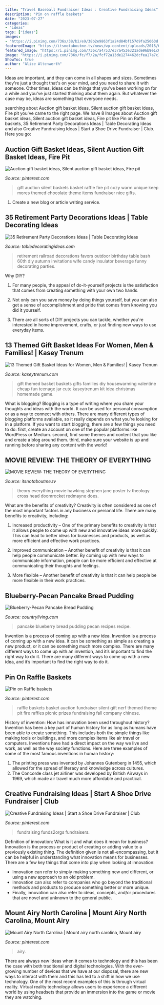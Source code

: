 ```yaml
---
title: "Travel Baseball Fundraiser Ideas : Creative Fundraising Ideas"
description: "Pin on raffle baskets"
date: "2023-07-27"
categories:
- "ideas"
tags: ["ideas"]
images:
- "https://i.pinimg.com/736x/38/b2/e9/38b2e9863f1a24d84bf157d9fa25063d.jpg"
featuredImage: "https://itsnotaboutme.tv/news/wp-content/uploads/2015/01/the-theory-of-everything-movie-poster-13-1024x507.jpg"
featured_image: "https://i.pinimg.com/736x/a4/53/e3/a453e321ade96b9e1c00f1736ecdd8dd.jpg"
image: "https://i.pinimg.com/736x/fc/f7/2a/fcf72a13de1274462dcfea17a7c126ef--raffle-baskets-gift-baskets.jpg"
ShowToc: true
author: "Alize Altenwerth"
---
```



Ideas are important, and they can come in all shapes and sizes. Sometimes they're just a thought that's on your mind, and you need to share it with someone. Other times, ideas can be things that you've been working on for a while and you've just started thinking about them again. But whatever the case may be, ideas are something that everyone needs.

	

		
searching about Auction gift basket ideas, Silent auction gift basket ideas, Fire pit you've came to the right page. We have 8 Images about Auction gift basket ideas, Silent auction gift basket ideas, Fire pit like Pin on Raffle baskets, 35 Retirement Party Decorations Ideas | Table Decorating Ideas and also Creative Fundraising Ideas | Start a Shoe Drive Fundraiser | Club. Here you go:
		
    
## Auction Gift Basket Ideas, Silent Auction Gift Basket Ideas, Fire Pit

<img loading=lazy src="https://i.pinimg.com/736x/fc/f7/2a/fcf72a13de1274462dcfea17a7c126ef--raffle-baskets-gift-baskets.jpg" onerror="this.onerror=null;this.src='https://tse1.mm.bing.net/th?id=OIP.7nAH66VoHENRlCkGuwiYUwHaJ3&amp;pid=15.1';" alt="Auction gift basket ideas, Silent auction gift basket ideas, Fire pit">

_Source: pinterest.com_

>gift auction silent baskets basket raffle fire pit cozy warm unique keep mores themed chocolate theme items fundraiser nice gifts. 

	

1. Create a new blog or article writing service.

    
## 35 Retirement Party Decorations Ideas | Table Decorating Ideas

<img loading=lazy src="https://www.tabledecoratingideas.com/static/img/railroad-retirement-party-favors-in-blue-730.jpg" onerror="this.onerror=null;this.src='https://tse3.mm.bing.net/th?id=OIP.sboCP25MONL2Hk1deW1SpwHaLH&amp;pid=15.1';" alt="35 Retirement Party Decorations Ideas | Table Decorating Ideas">

_Source: tabledecoratingideas.com_

>retirement railroad decorations favors outdoor birthday table bash 60th diy autumn invitations wife candy insulator beverage funny decorating parties. 

	

Why DIY?
1. For many people, the appeal of do-it-yourself projects is the satisfaction that comes from creating something with your own two hands.
2. Not only can you save money by doing things yourself, but you can also get a sense of accomplishment and pride that comes from knowing you did it yourself.

3. There are all sorts of DIY projects you can tackle, whether you're interested in home improvement, crafts, or just finding new ways to use everyday items.

    
## 13 Themed Gift Basket Ideas For Women, Men &amp; Families! | Kasey Trenum

<img loading=lazy src="https://kaseytrenum.com/wp-content/uploads/2016/02/themed-gift-baskets-2.jpg" onerror="this.onerror=null;this.src='https://tse2.mm.bing.net/th?id=OIP.SxhrawpwkAOnPB-N2gQb-QHaHY&amp;pid=15.1';" alt="13 Themed Gift Basket Ideas for Women, Men &amp; Families! | Kasey Trenum">

_Source: kaseytrenum.com_

>gift themed basket baskets gifts families diy housewarming valentine cheap fun teenage jar cute kaseytrenum kit idea christmas homemade game. 

	

What is blogging?
Blogging is a type of writing where you share your thoughts and ideas with the world. It can be used for personal consumption or as a way to connect with others. There are many different types of blogging platforms available, so it really depends on what you’re looking for in a platform. If you want to start blogging, there are a few things you need to do: first, create an account on one of the popular platforms like WordPress or Medium. second, find some themes and content that you like and create a blog around them. third, make sure your website is up and running before sharing any content with the world!

    
## MOVIE REVIEW: THE THEORY OF EVERYTHING

<img loading=lazy src="https://itsnotaboutme.tv/news/wp-content/uploads/2015/01/the-theory-of-everything-movie-poster-13-1024x507.jpg" onerror="this.onerror=null;this.src='https://tse1.mm.bing.net/th?id=OIP.sc-TBUe7zf5LXT97Gy83tQHaDq&amp;pid=15.1';" alt="MOVIE REVIEW: THE THEORY OF EVERYTHING">

_Source: itsnotaboutme.tv_

>theory everything movie hawking stephen jane poster tv theology cross head doomrocket redmayne does. 

	

What are the benefits of creativity?
Creativity is often considered as one of the most important factors in any business or personal life. There are many benefits to creativity, including: 
1. Increased productivity – One of the primary benefits to creativity is that it allows people to come up with new and innovative ideas more quickly. This can lead to better ideas for businesses and products, as well as more efficient and effective work practices.

2. Improved communication – Another benefit of creativity is that it can help people communicate better. By coming up with new ways to communicate information, people can be more efficient and effective at communicating their thoughts and feelings.

3. More flexible – Another benefit of creativity is that it can help people be more flexible in their work practices.

    
## Blueberry-Pecan Pancake Bread Pudding

<img loading=lazy src="http://clv.h-cdn.co/assets/16/06/1455204914-clx030115brkpancake-06.jpg" onerror="this.onerror=null;this.src='https://tse4.mm.bing.net/th?id=OIP.oZigrLMMJ32EU_-oIq0PLgHaLH&amp;pid=15.1';" alt="Blueberry-Pecan Pancake Bread Pudding">

_Source: countryliving.com_

>pancake blueberry bread pudding pecan recipes recipe. 

	

Invention is a process of coming up with a new idea.
Invention is a process of coming up with a new idea. It can be something as simple as creating a new product, or it can be something much more complex. There are many different ways to come up with an invention, and it’s important to find the right way to do it. There are many different ways to come up with a new idea, and it’s important to find the right way to do it.

    
## Pin On Raffle Baskets

<img loading=lazy src="https://i.pinimg.com/736x/78/3b/0d/783b0dbec3137a2a95a3d0256a6052b5.jpg" onerror="this.onerror=null;this.src='https://tse1.mm.bing.net/th?id=OIP.m4IO6btCe90Vep1Q-Rp_8AHaJ3&amp;pid=15.1';" alt="Pin on Raffle baskets">

_Source: pinterest.com_

>raffle baskets basket auction fundraiser silent gift nerf themed theme pit fire raffles picnic prizes fundraising fall company chinese. 

	

History of invention: How has innovation been used throughout history?
Invention has been a key part of human history for as long as humans have been able to create something. This includes both the simple things like making tools or buildings, and more complex items like air travel or computers. Inventions have had a direct impact on the way we live and work, as well as the way society functions. 
Here are three examples of some of the most famous inventions in human history: 

1) The printing press was invented by Johannes Gutenberg in 1455, which allowed for the spread of literacy and knowledge across cultures. 
2) The Concorde class jet airliner was developed by British Airways in 1969, which made air travel much more affordable and practical.

    
## Creative Fundraising Ideas | Start A Shoe Drive Fundraiser | Club

<img loading=lazy src="https://i.pinimg.com/736x/38/b2/e9/38b2e9863f1a24d84bf157d9fa25063d.jpg" onerror="this.onerror=null;this.src='https://tse4.mm.bing.net/th?id=OIP.iJjrAsPq2tzs-Gk0IxNhawHaLG&amp;pid=15.1';" alt="Creative Fundraising Ideas | Start a Shoe Drive Fundraiser | Club">

_Source: pinterest.com_

>fundraising funds2orgs fundraisers. 

	

Definition of innovation: What is it and what does it mean for business?
Innovation is the process or product of creating or adding value to a previously existing thing. The definition given is not all-encompassing, but it can be helpful in understanding what innovation means for businesses. 
There are a few key things that come into play when looking at innovation: 
- Innovation can refer to simply making something new and different, or using a new approach to an old problem. 
- Innovation can also refer to companies who go beyond the traditional methods and products to produce something better or more unique. 
- Finally, innovation can also refer to ideas, concepts, and/or procedures that are novel and unknown to the general public.

    
## Mount Airy North Carolina | Mount Airy North Carolina, Mount Airy

<img loading=lazy src="https://i.pinimg.com/736x/a4/53/e3/a453e321ade96b9e1c00f1736ecdd8dd.jpg" onerror="this.onerror=null;this.src='https://tse2.mm.bing.net/th?id=OIP.SLVcBkyuX71b8eOuHtBIbwHaLG&amp;pid=15.1';" alt="Mount Airy North Carolina | Mount airy north carolina, Mount airy">

_Source: pinterest.com_

>airy. 

	

There are always new ideas when it comes to technology and this has been the case with both traditional and digital technologies. With the ever-growing number of devices that we have at our disposal, there are new ways to interact with them and this has led to a shift in how we use technology. One of the most recent examples of this is through virtual reality. Virtual reality technology allows users to experience a different world by using headsets that provide an immersion into the game or movie they are watching.

